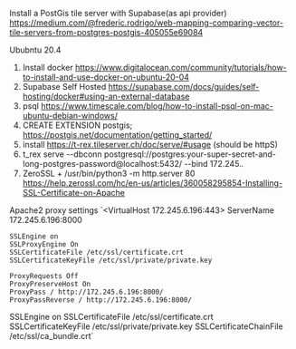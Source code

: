 Install a PostGis tile server with Supabase(as api provider)
https://medium.com/@frederic.rodrigo/web-mapping-comparing-vector-tile-servers-from-postgres-postgis-405055e69084

Ububntu 20.4
1) Install docker
https://www.digitalocean.com/community/tutorials/how-to-install-and-use-docker-on-ubuntu-20-04
2) Supabase Self Hosted
https://supabase.com/docs/guides/self-hosting/docker#using-an-external-database
3) psql https://www.timescale.com/blog/how-to-install-psql-on-mac-ubuntu-debian-windows/
4) CREATE EXTENSION postgis; https://postgis.net/documentation/getting_started/
5) install https://t-rex.tileserver.ch/doc/serve/#usage (should be httpS)
6) t_rex serve --dbconn postgresql://postgres:your-super-secret-and-long-postgres-password@localhost:5432/ --bind 172.245.*.*
7) ZeroSSL +  /usr/bin/python3 -m http.server 80
https://help.zerossl.com/hc/en-us/articles/360058295854-Installing-SSL-Certificate-on-Apache


Apache2 proxy settings 
`<VirtualHost 172.245.6.196:443>
    ServerName 172.245.6.196:8000

    SSLEngine on
    SSLProxyEngine On
    SSLCertificateFile /etc/ssl/certificate.crt
    SSLCertificateKeyFile /etc/ssl/private/private.key

    ProxyRequests Off
    ProxyPreserveHost On
    ProxyPass / http://172.245.6.196:8000/
    ProxyPassReverse / http://172.245.6.196:8000/
</VirtualHost>

SSLEngine                on
SSLCertificateFile       /etc/ssl/certificate.crt
SSLCertificateKeyFile    /etc/ssl/private/private.key
SSLCertificateChainFile  /etc/ssl/ca_bundle.crt`
